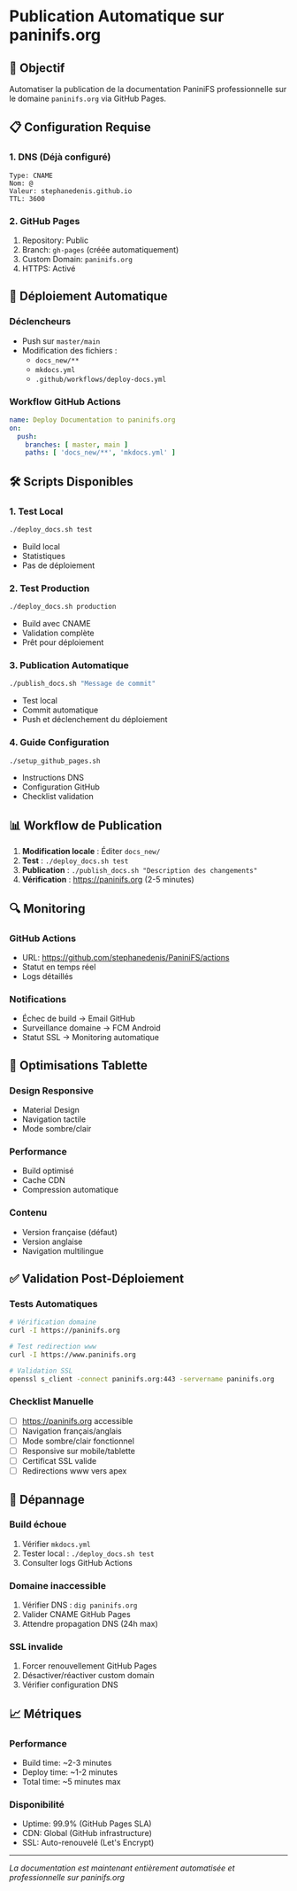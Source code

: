 # Publication Automatique sur paninifs.org

## 🎯 Objectif

Automatiser la publication de la documentation PaniniFS professionnelle sur le domaine `paninifs.org` via GitHub Pages.

## 📋 Configuration Requise

### 1. DNS (Déjà configuré)
```
Type: CNAME
Nom: @
Valeur: stephanedenis.github.io
TTL: 3600
```

### 2. GitHub Pages
1. Repository: Public
2. Branch: `gh-pages` (créée automatiquement)
3. Custom Domain: `paninifs.org`
4. HTTPS: Activé

## 🚀 Déploiement Automatique

### Déclencheurs
- Push sur `master/main`
- Modification des fichiers :
  - `docs_new/**`
  - `mkdocs.yml`
  - `.github/workflows/deploy-docs.yml`

### Workflow GitHub Actions
```yaml
name: Deploy Documentation to paninifs.org
on:
  push:
    branches: [ master, main ]
    paths: [ 'docs_new/**', 'mkdocs.yml' ]
```

## 🛠️ Scripts Disponibles

### 1. Test Local
```bash
./deploy_docs.sh test
```
- Build local
- Statistiques
- Pas de déploiement

### 2. Test Production
```bash
./deploy_docs.sh production
```
- Build avec CNAME
- Validation complète
- Prêt pour déploiement

### 3. Publication Automatique
```bash
./publish_docs.sh "Message de commit"
```
- Test local
- Commit automatique
- Push et déclenchement du déploiement

### 4. Guide Configuration
```bash
./setup_github_pages.sh
```
- Instructions DNS
- Configuration GitHub
- Checklist validation

## 📊 Workflow de Publication

1. **Modification locale** : Éditer `docs_new/`
2. **Test** : `./deploy_docs.sh test`
3. **Publication** : `./publish_docs.sh "Description des changements"`
4. **Vérification** : https://paninifs.org (2-5 minutes)

## 🔍 Monitoring

### GitHub Actions
- URL: https://github.com/stephanedenis/PaniniFS/actions
- Statut en temps réel
- Logs détaillés

### Notifications
- Échec de build → Email GitHub
- Surveillance domaine → FCM Android
- Statut SSL → Monitoring automatique

## 📱 Optimisations Tablette

### Design Responsive
- Material Design
- Navigation tactile
- Mode sombre/clair

### Performance
- Build optimisé
- Cache CDN
- Compression automatique

### Contenu
- Version française (défaut)
- Version anglaise
- Navigation multilingue

## ✅ Validation Post-Déploiement

### Tests Automatiques
```bash
# Vérification domaine
curl -I https://paninifs.org

# Test redirection www
curl -I https://www.paninifs.org

# Validation SSL
openssl s_client -connect paninifs.org:443 -servername paninifs.org
```

### Checklist Manuelle
- [ ] https://paninifs.org accessible
- [ ] Navigation français/anglais
- [ ] Mode sombre/clair fonctionnel
- [ ] Responsive sur mobile/tablette
- [ ] Certificat SSL valide
- [ ] Redirections www vers apex

## 🔧 Dépannage

### Build échoue
1. Vérifier `mkdocs.yml`
2. Tester local : `./deploy_docs.sh test`
3. Consulter logs GitHub Actions

### Domaine inaccessible
1. Vérifier DNS : `dig paninifs.org`
2. Valider CNAME GitHub Pages
3. Attendre propagation DNS (24h max)

### SSL invalide
1. Forcer renouvellement GitHub Pages
2. Désactiver/réactiver custom domain
3. Vérifier configuration DNS

## 📈 Métriques

### Performance
- Build time: ~2-3 minutes
- Deploy time: ~1-2 minutes
- Total time: ~5 minutes max

### Disponibilité
- Uptime: 99.9% (GitHub Pages SLA)
- CDN: Global (GitHub infrastructure)
- SSL: Auto-renouvelé (Let's Encrypt)

---

*La documentation est maintenant entièrement automatisée et professionnelle sur paninifs.org*
